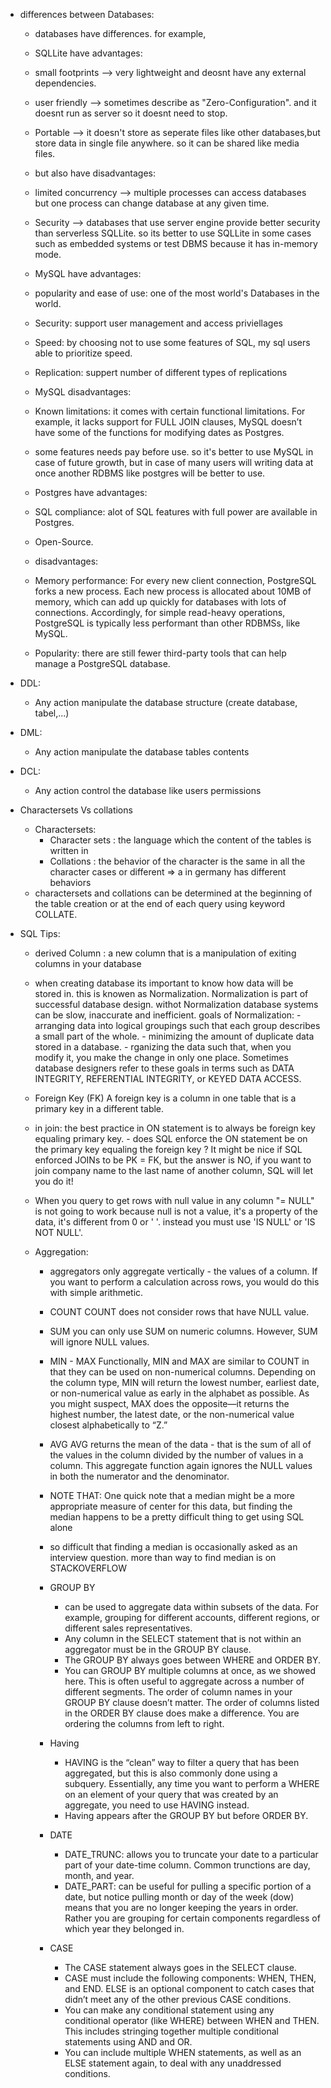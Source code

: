 - differences between Databases:

  - databases have differences. for example,

  - SQLLite have advantages:
  - small footprints --> very lightweight and deosnt have any external dependencies.
  - user friendly --> sometimes describe as "Zero-Configuration". and it doesnt run as server so it doesnt need to stop.
  - Portable --> it doesn't store as seperate files like other databases,but store data in single file anywhere. so it can be shared like media files.
  - but also have disadvantages:

  - limited concurrency --> multiple processes can access databases but one process can change database at any given time.
  - Security --> databases that use server engine provide better security than serverless SQLLite.
    so its better to use SQLLite in some cases such as embedded systems or test DBMS because it has in-memory mode.

  - MySQL have advantages:

  - popularity and ease of use: one of the most world's Databases in the world.
  - Security: support user management and access priviellages
  - Speed: by choosing not to use some features of SQL, my sql users able to prioritize speed.
  - Replication: suppert number of different types of replications

  - MySQL disadvantages:

  - Known limitations: it comes with certain functional limitations. For example, it lacks support for FULL JOIN clauses,
    MySQL doesn’t have some of the functions for modifying dates as Postgres.
  - some features needs pay before use.
    so it's better to use MySQL in case of future growth, but in case of many users will writing data at once another RDBMS like postgres will be better to use.

  - Postgres have advantages:
  - SQL compliance: alot of SQL features with full power are available in Postgres.
  - Open-Source.
  - disadvantages:

  - Memory performance: For every new client connection, PostgreSQL forks a new process. Each new process is allocated about 10MB of memory,
    which can add up quickly for databases with lots of connections. Accordingly, for simple read-heavy operations,
    PostgreSQL is typically less performant than other RDBMSs, like MySQL.
  - Popularity: there are still fewer third-party tools that can help manage a PostgreSQL database.

- DDL:
  - Any action manipulate the database structure (create database, tabel,...)
- DML:
  - Any action manipulate the database tables contents
- DCL:

  - Any action control the database like users permissions

- Charactersets Vs collations

  - Charactersets:
    - Character sets : the language which the content of the tables is written in
    - Collations : the behavior of the character is the same in all the character cases or different
      => a in germany has different behaviors
  - charactersets and collations can be determined at the beginning of the table creation or at the end of each query using keyword COLLATE.

- SQL Tips:

  - derived Column : a new column that is a manipulation of exiting columns in your database
  - when creating database its important to know how data will be stored in.
    this is knowen as Normalization.
    Normalization is part of successful database design.
    withot Normalization database systems can be slow, inaccurate and inefficient.
    goals of Normalization: - arranging data into logical groupings such that each group describes a small part of the whole. - minimizing the amount of duplicate data stored in a database. - rganizing the data such that, when you modify it, you make the change in only one place.
    Sometimes database designers refer to these goals in terms such as DATA INTEGRITY, REFERENTIAL INTEGRITY, or KEYED DATA ACCESS.

  - Foreign Key (FK)
    A foreign key is a column in one table that is a primary key in a different table.

  - in join:
    the best practice in ON statement is to always be foreign key equaling primary key. - does SQL enforce the ON statement be on the primary key equaling the foreign key ?
    It might be nice if SQL enforced JOINs to be PK = FK,
    but the answer is NO, if you want to join company name to the last name of another column, SQL will let you do it!

  - When you query to get rows with null value in any column "= NULL" is not going to work
    because null is not a value, it's a property of the data, it's different from 0 or ' '.
    instead you must use 'IS NULL' or 'IS NOT NULL'.

  - Aggregation:

    - aggregators only aggregate vertically - the values of a column.
      If you want to perform a calculation across rows, you would do this with simple arithmetic.

    - COUNT
      COUNT does not consider rows that have NULL value.
    - SUM
      you can only use SUM on numeric columns. However, SUM will ignore NULL values.
    - MIN - MAX
      Functionally, MIN and MAX are similar to COUNT in that they can be used on non-numerical columns.
      Depending on the column type, MIN will return the lowest number, earliest date, or non-numerical value as early in the alphabet as possible.
      As you might suspect, MAX does the opposite—it returns the highest number, the latest date, or the non-numerical value closest alphabetically to “Z.”
    - AVG
      AVG returns the mean of the data - that is the sum of all of the values in the column divided by the number of values in a column.
      This aggregate function again ignores the NULL values in both the numerator and the denominator.

    - NOTE THAT:
      One quick note that a median might be a more appropriate measure of center for this data,
      but finding the median happens to be a pretty difficult thing to get using SQL alone
    - so difficult that finding a median is occasionally asked as an interview question.
      more than way to find median is on STACKOVERFLOW

    - GROUP BY
      - can be used to aggregate data within subsets of the data.
        For example, grouping for different accounts, different regions, or different sales representatives.
      - Any column in the SELECT statement that is not within an aggregator must be in the GROUP BY clause.
      - The GROUP BY always goes between WHERE and ORDER BY.
      - You can GROUP BY multiple columns at once, as we showed here.
        This is often useful to aggregate across a number of different segments.
        The order of column names in your GROUP BY clause doesn’t matter.
        The order of columns listed in the ORDER BY clause does make a difference.
        You are ordering the columns from left to right.
    - Having
      - HAVING is the “clean” way to filter a query that has been aggregated, but this is also commonly done using a subquery.
        Essentially, any time you want to perform a WHERE on an element of your query that was created by an aggregate,
        you need to use HAVING instead.
      - Having appears after the GROUP BY but before ORDER BY.
    - DATE

      - DATE_TRUNC:
        allows you to truncate your date to a particular part of your date-time column.
        Common trunctions are day, month, and year.
      - DATE_PART: can be useful for pulling a specific portion of a date,
        but notice pulling month or day of the week (dow) means that you are no longer keeping the years in order.
        Rather you are grouping for certain components regardless of which year they belonged in.

    - CASE
      - The CASE statement always goes in the SELECT clause.
      - CASE must include the following components: WHEN, THEN, and END.
        ELSE is an optional component to catch cases that didn’t meet any of the other previous CASE conditions.
      - You can make any conditional statement using any conditional operator (like WHERE) between WHEN and THEN.
        This includes stringing together multiple conditional statements using AND and OR.
      - You can include multiple WHEN statements, as well as an ELSE statement again, to deal with any unaddressed conditions.
